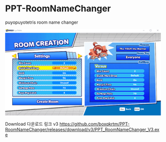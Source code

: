 # PPT-RoomNameChanger
puyopuyotetris room name changer

![](usage.gif)


Download 다운로드 링크
v3 https://github.com/boxqkrtm/PPT-RoomNameChanger/releases/download/v3/PPT_RoomNameChanger_V3.exe